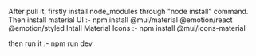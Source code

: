 After pull it, firstly install node_modules through "node install" command.
Then install material UI :- npm install @mui/material @emotion/react @emotion/styled
Intall Material Icons :-  npm install @mui/icons-material

then run it :- npm run dev





